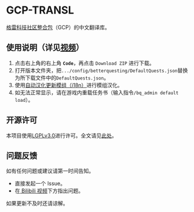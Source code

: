 # GCP-TRANSL
[格雷科技社区整合包](https://github.com/GregTechCEu/GregTech-Community-Pack)（GCP）的中文翻译库。
## 使用说明（详见[视频]()）
1. 点击右上角的右上角 **`Code`**，再点击 `Download ZIP` 进行下载。
2. 打开版本文件夹，把`.../config/betterquesting/DefaultQuests.json`替换为所下载文件中的`DefaultQuests.json`。
3. 使用[自动汉化更新模组（i18n）](https://www.curseforge.com/minecraft/mc-mods/i18nupdatemod)进行模组汉化。
4. 如无法正常显示，请在游戏内重载任务书（输入指令`/bq_admin default load`）。
## 开源许可
本项目使用[LGPLv3.0](https://www.gnu.org/licenses/lgpl-3.0.en.html)进行许可。全文请见[此处](https://github.com/CodinSnow/GCP-TRANSL/blob/main/LICENSE)。
## 问题反馈
如有任何问题或建议请第一时间告知。

- 直接发起一个 Issue。
- 在[ Bilibili 视频]()下方指出问题。

如果更新不及时还请谅解。
